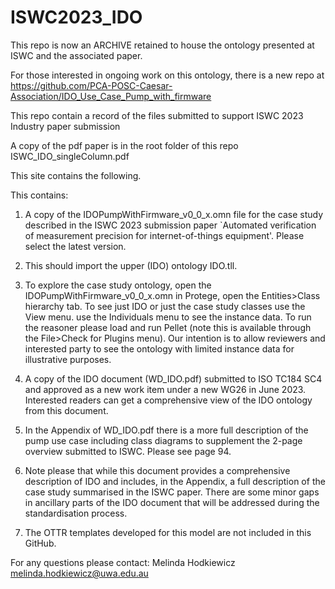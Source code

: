 # ISWC2023_IDO

This repo is now an ARCHIVE retained to house the ontology presented at ISWC and the associated paper.

For those interested in ongoing work on this ontology, there is a new repo at https://github.com/PCA-POSC-Caesar-Association/IDO_Use_Case_Pump_with_firmware

This repo contain a record of the files submitted to support ISWC 2023 Industry paper submission

A copy of the pdf paper is in the root folder of this repo ISWC_IDO_singleColumn.pdf 

This site contains the following.

This contains:

1. A copy of the IDOPumpWithFirmware_v0_0_x.omn file for the case study described in the ISWC 2023 submission paper `Automated verification of measurement precision for internet-of-things equipment'. Please select the latest version.

2. This should import the upper (IDO) ontology IDO.tll.

3. To explore the case study ontology, open the IDOPumpWithFirmware_v0_0_x.omn in Protege, open the Entities>Class hierarchy tab. To see just IDO or just the case study classes use the View menu. use the Individuals menu to see the instance data. To run the reasoner please load and run Pellet (note this is available through the File>Check for Plugins menu). Our intention is to allow reviewers and interested party to see the ontology with limited instance data for illustrative purposes.

4. A copy of the IDO document (WD_IDO.pdf) submitted to ISO TC184 SC4 and approved as a new work item under a new WG26 in June 2023. Interested readers can get a comprehensive view of the IDO ontology from this document.

5. In the Appendix of WD_IDO.pdf there is a more full description of the pump use case including class diagrams to supplement the 2-page overview submitted to ISWC. Please see page 94.

6. Note please that while this document provides a comprehensive description of IDO and includes, in the Appendix, a full description of the case study summarised in the ISWC paper. There are some minor gaps in ancillary parts of the IDO document that will be addressed during the standardisation process.

7. The OTTR templates developed for this model are not included in this GitHub.

For any questions please contact: Melinda Hodkiewicz melinda.hodkiewicz@uwa.edu.au
